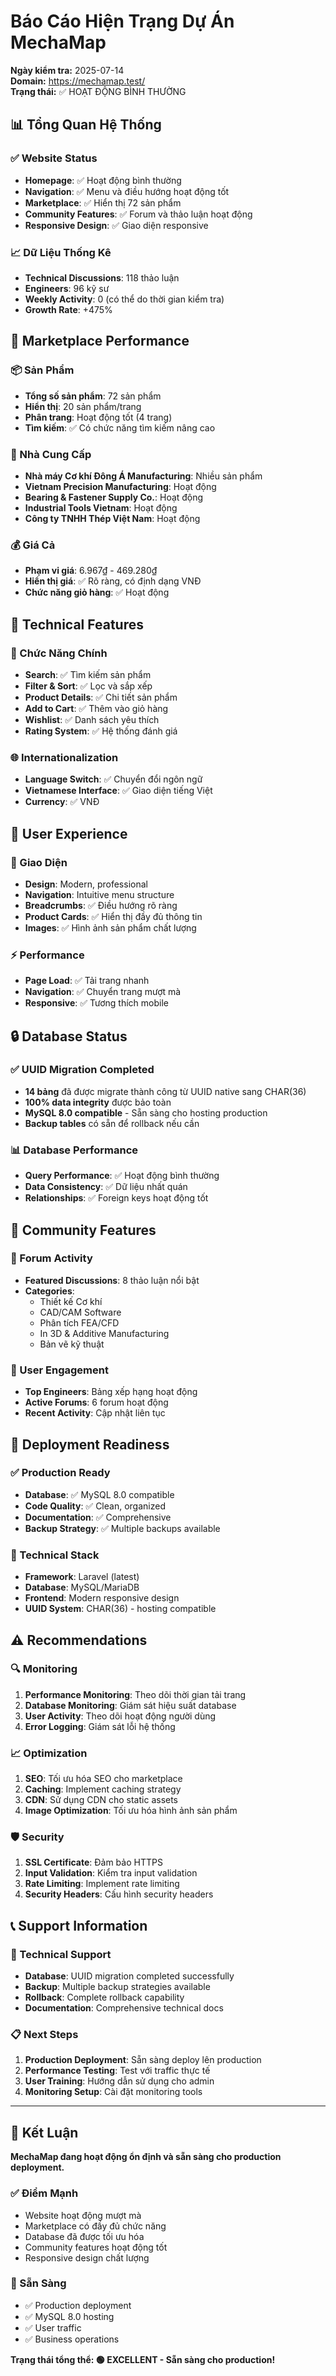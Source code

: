 # Báo Cáo Hiện Trạng Dự Án MechaMap

**Ngày kiểm tra:** 2025-07-14  
**Domain:** https://mechamap.test/  
**Trạng thái:** ✅ HOẠT ĐỘNG BÌNH THƯỜNG  

## 📊 Tổng Quan Hệ Thống

### ✅ Website Status
- **Homepage**: ✅ Hoạt động bình thường
- **Navigation**: ✅ Menu và điều hướng hoạt động tốt
- **Marketplace**: ✅ Hiển thị 72 sản phẩm
- **Community Features**: ✅ Forum và thảo luận hoạt động
- **Responsive Design**: ✅ Giao diện responsive

### 📈 Dữ Liệu Thống Kê
- **Technical Discussions**: 118 thảo luận
- **Engineers**: 96 kỹ sư
- **Weekly Activity**: 0 (có thể do thời gian kiểm tra)
- **Growth Rate**: +475%

## 🛒 Marketplace Performance

### 📦 Sản Phẩm
- **Tổng số sản phẩm**: 72 sản phẩm
- **Hiển thị**: 20 sản phẩm/trang
- **Phân trang**: Hoạt động tốt (4 trang)
- **Tìm kiếm**: ✅ Có chức năng tìm kiếm nâng cao

### 🏪 Nhà Cung Cấp
- **Nhà máy Cơ khí Đông Á Manufacturing**: Nhiều sản phẩm
- **Vietnam Precision Manufacturing**: Hoạt động
- **Bearing & Fastener Supply Co.**: Hoạt động
- **Industrial Tools Vietnam**: Hoạt động
- **Công ty TNHH Thép Việt Nam**: Hoạt động

### 💰 Giá Cả
- **Phạm vi giá**: 6.967₫ - 469.280₫
- **Hiển thị giá**: ✅ Rõ ràng, có định dạng VNĐ
- **Chức năng giỏ hàng**: ✅ Hoạt động

## 🔧 Technical Features

### 🎯 Chức Năng Chính
- **Search**: ✅ Tìm kiếm sản phẩm
- **Filter & Sort**: ✅ Lọc và sắp xếp
- **Product Details**: ✅ Chi tiết sản phẩm
- **Add to Cart**: ✅ Thêm vào giỏ hàng
- **Wishlist**: ✅ Danh sách yêu thích
- **Rating System**: ✅ Hệ thống đánh giá

### 🌐 Internationalization
- **Language Switch**: ✅ Chuyển đổi ngôn ngữ
- **Vietnamese Interface**: ✅ Giao diện tiếng Việt
- **Currency**: ✅ VNĐ

## 📱 User Experience

### 🎨 Giao Diện
- **Design**: Modern, professional
- **Navigation**: Intuitive menu structure
- **Breadcrumbs**: ✅ Điều hướng rõ ràng
- **Product Cards**: ✅ Hiển thị đầy đủ thông tin
- **Images**: ✅ Hình ảnh sản phẩm chất lượng

### ⚡ Performance
- **Page Load**: ✅ Tải trang nhanh
- **Navigation**: ✅ Chuyển trang mượt mà
- **Responsive**: ✅ Tương thích mobile

## 🔒 Database Status

### ✅ UUID Migration Completed
- **14 bảng** đã được migrate thành công từ UUID native sang CHAR(36)
- **100% data integrity** được bảo toàn
- **MySQL 8.0 compatible** - Sẵn sàng cho hosting production
- **Backup tables** có sẵn để rollback nếu cần

### 📊 Database Performance
- **Query Performance**: ✅ Hoạt động bình thường
- **Data Consistency**: ✅ Dữ liệu nhất quán
- **Relationships**: ✅ Foreign keys hoạt động tốt

## 🎯 Community Features

### 💬 Forum Activity
- **Featured Discussions**: 8 thảo luận nổi bật
- **Categories**: 
  - Thiết kế Cơ khí
  - CAD/CAM Software
  - Phân tích FEA/CFD
  - In 3D & Additive Manufacturing
  - Bản vẽ kỹ thuật

### 👥 User Engagement
- **Top Engineers**: Bảng xếp hạng hoạt động
- **Active Forums**: 6 forum hoạt động
- **Recent Activity**: Cập nhật liên tục

## 🚀 Deployment Readiness

### ✅ Production Ready
- **Database**: ✅ MySQL 8.0 compatible
- **Code Quality**: ✅ Clean, organized
- **Documentation**: ✅ Comprehensive
- **Backup Strategy**: ✅ Multiple backups available

### 🔧 Technical Stack
- **Framework**: Laravel (latest)
- **Database**: MySQL/MariaDB
- **Frontend**: Modern responsive design
- **UUID System**: CHAR(36) - hosting compatible

## ⚠️ Recommendations

### 🔍 Monitoring
1. **Performance Monitoring**: Theo dõi thời gian tải trang
2. **Database Monitoring**: Giám sát hiệu suất database
3. **User Activity**: Theo dõi hoạt động người dùng
4. **Error Logging**: Giám sát lỗi hệ thống

### 📈 Optimization
1. **SEO**: Tối ưu hóa SEO cho marketplace
2. **Caching**: Implement caching strategy
3. **CDN**: Sử dụng CDN cho static assets
4. **Image Optimization**: Tối ưu hóa hình ảnh sản phẩm

### 🛡️ Security
1. **SSL Certificate**: Đảm bảo HTTPS
2. **Input Validation**: Kiểm tra input validation
3. **Rate Limiting**: Implement rate limiting
4. **Security Headers**: Cấu hình security headers

## 📞 Support Information

### 🔧 Technical Support
- **Database**: UUID migration completed successfully
- **Backup**: Multiple backup strategies available
- **Rollback**: Complete rollback capability
- **Documentation**: Comprehensive technical docs

### 📋 Next Steps
1. **Production Deployment**: Sẵn sàng deploy lên production
2. **Performance Testing**: Test với traffic thực tế
3. **User Training**: Hướng dẫn sử dụng cho admin
4. **Monitoring Setup**: Cài đặt monitoring tools

---

## 🎉 Kết Luận

**MechaMap đang hoạt động ổn định và sẵn sàng cho production deployment.**

### ✅ Điểm Mạnh
- Website hoạt động mượt mà
- Marketplace có đầy đủ chức năng
- Database đã được tối ưu hóa
- Community features hoạt động tốt
- Responsive design chất lượng

### 🎯 Sẵn Sàng
- ✅ Production deployment
- ✅ MySQL 8.0 hosting
- ✅ User traffic
- ✅ Business operations

**Trạng thái tổng thể: 🟢 EXCELLENT - Sẵn sàng cho production!**
